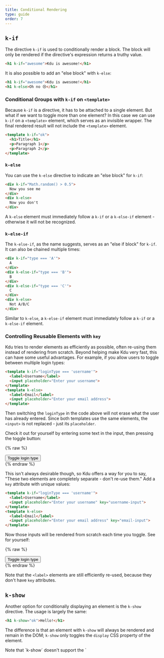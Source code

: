 ```yaml
---
title: Conditional Rendering
type: guide
order: 7
---
```


## `k-if`

The directive `k-if` is used to conditionally render a block. The block will only be rendered if the directive's expression returns a truthy value.

``` html
<h1 k-if="awesome">Kdu is awesome!</h1>
```

It is also possible to add an "else block" with `k-else`:

``` html
<h1 k-if="awesome">Kdu is awesome!</h1>
<h1 k-else>Oh no 😢</h1>
```

### Conditional Groups with `k-if` on `<template>`

Because `k-if` is a directive, it has to be attached to a single element. But what if we want to toggle more than one element? In this case we can use `k-if` on a `<template>` element, which serves as an invisible wrapper. The final rendered result will not include the `<template>` element.

``` html
<template k-if="ok">
  <h1>Title</h1>
  <p>Paragraph 1</p>
  <p>Paragraph 2</p>
</template>
```

### `k-else`

You can use the `k-else` directive to indicate an "else block" for `k-if`:

``` html
<div k-if="Math.random() > 0.5">
  Now you see me
</div>
<div k-else>
  Now you don't
</div>
```

A `k-else` element must immediately follow a `k-if` or a `k-else-if` element - otherwise it will not be recognized.

### `k-else-if`

The `k-else-if`, as the name suggests, serves as an "else if block" for `k-if`. It can also be chained multiple times:

```html
<div k-if="type === 'A'">
  A
</div>
<div k-else-if="type === 'B'">
  B
</div>
<div k-else-if="type === 'C'">
  C
</div>
<div k-else>
  Not A/B/C
</div>
```

Similar to `k-else`, a `k-else-if` element must immediately follow a `k-if` or a `k-else-if` element.

### Controlling Reusable Elements with `key`

Kdu tries to render elements as efficiently as possible, often re-using them instead of rendering from scratch. Beyond helping make Kdu very fast, this can have some useful advantages. For example, if you allow users to toggle between multiple login types:

``` html
<template k-if="loginType === 'username'">
  <label>Username</label>
  <input placeholder="Enter your username">
</template>
<template k-else>
  <label>Email</label>
  <input placeholder="Enter your email address">
</template>
```

Then switching the `loginType` in the code above will not erase what the user has already entered. Since both templates use the same elements, the `<input>` is not replaced - just its `placeholder`.

Check it out for yourself by entering some text in the input, then pressing the toggle button:

{% raw %}
<div id="no-key-example" class="demo">
  <div>
    <template k-if="loginType === 'username'">
      <label>Username</label>
      <input placeholder="Enter your username">
    </template>
    <template k-else>
      <label>Email</label>
      <input placeholder="Enter your email address">
    </template>
  </div>
  <button @click="toggleLoginType">Toggle login type</button>
</div>
<script>
new Kdu({
  el: '#no-key-example',
  data: {
    loginType: 'username'
  },
  methods: {
    toggleLoginType: function () {
      return this.loginType = this.loginType === 'username' ? 'email' : 'username'
    }
  }
})
</script>
{% endraw %}

This isn't always desirable though, so Kdu offers a way for you to say, "These two elements are completely separate - don't re-use them." Add a `key` attribute with unique values:

``` html
<template k-if="loginType === 'username'">
  <label>Username</label>
  <input placeholder="Enter your username" key="username-input">
</template>
<template k-else>
  <label>Email</label>
  <input placeholder="Enter your email address" key="email-input">
</template>
```

Now those inputs will be rendered from scratch each time you toggle. See for yourself:

{% raw %}
<div id="key-example" class="demo">
  <div>
    <template k-if="loginType === 'username'">
      <label>Username</label>
      <input placeholder="Enter your username" key="username-input">
    </template>
    <template k-else>
      <label>Email</label>
      <input placeholder="Enter your email address" key="email-input">
    </template>
  </div>
  <button @click="toggleLoginType">Toggle login type</button>
</div>
<script>
new Kdu({
  el: '#key-example',
  data: {
    loginType: 'username'
  },
  methods: {
    toggleLoginType: function () {
      return this.loginType = this.loginType === 'username' ? 'email' : 'username'
    }
  }
})
</script>
{% endraw %}

Note that the `<label>` elements are still efficiently re-used, because they don't have `key` attributes.

## `k-show`

Another option for conditionally displaying an element is the `k-show` directive. The usage is largely the same:

``` html
<h1 k-show="ok">Hello!</h1>
```

The difference is that an element with `k-show` will always be rendered and remain in the DOM; `k-show` only toggles the `display` CSS property of the element.

<p class="tip">Note that `k-show` doesn't support the `<template>` element, nor does it work with `k-else`.</p>

## `k-if` vs `k-show`

`k-if` is "real" conditional rendering because it ensures that event listeners and child components inside the conditional block are properly destroyed and re-created during toggles.

`k-if` is also **lazy**: if the condition is false on initial render, it will not do anything - the conditional block won't be rendered until the condition becomes true for the first time.

In comparison, `k-show` is much simpler - the element is always rendered regardless of initial condition, with CSS-based toggling.

Generally speaking, `k-if` has higher toggle costs while `k-show` has higher initial render costs. So prefer `k-show` if you need to toggle something very often, and prefer `k-if` if the condition is unlikely to change at runtime.

## `k-if` with `k-for`

<p class="tip">Using `k-if` and `k-for` together is **not recommended**. See the [style guide](/v2/style-guide/#Avoid-k-if-with-k-for-essential) for further information.</p>

When used together with `k-if`, `k-for` has a higher priority than `k-if`. See the <a href="../guide/list.html#k-for-with-k-if">list rendering guide</a> for details.
